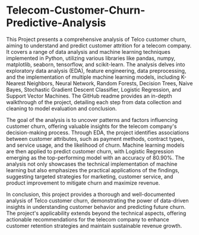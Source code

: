 # Telecom-Customer-Churn-Predictive-Analysis
This Project presents a comprehensive analysis of Telco customer churn, aiming to understand and predict customer attrition for a telecom company. It covers a range of data analysis and machine learning techniques implemented in Python, utilizing various libraries like pandas, numpy, matplotlib, seaborn, tensorflow, and scikit-learn. The analysis delves into exploratory data analysis (EDA), feature engineering, data preprocessing, and the implementation of multiple machine learning models, including K-Nearest Neighbors, Neural Network, Random Forests, Decision Trees, Naive Bayes, Stochastic Gradient Descent Classifier, Logistic Regression, and Support Vector Machines. The GitHub readme provides an in-depth walkthrough of the project, detailing each step from data collection and cleaning to model evaluation and conclusion.

The goal of the analysis is to uncover patterns and factors influencing customer churn, offering valuable insights for the telecom company's decision-making process. Through EDA, the project identifies associations between customer attributes, such as payment methods, contract types, and service usage, and the likelihood of churn. Machine learning models are then applied to predict customer churn, with Logistic Regression emerging as the top-performing model with an accuracy of 80.90%. The analysis not only showcases the technical implementation of machine learning but also emphasizes the practical applications of the findings, suggesting targeted strategies for marketing, customer service, and product improvement to mitigate churn and maximize revenue.

In conclusion, this project provides a thorough and well-documented analysis of Telco customer churn, demonstrating the power of data-driven insights in understanding customer behavior and predicting future churn. The project's applicability extends beyond the technical aspects, offering actionable recommendations for the telecom company to enhance customer retention strategies and maintain sustainable revenue growth.
